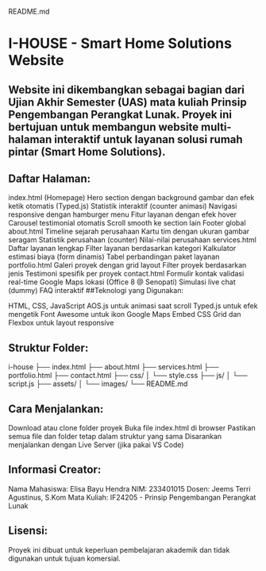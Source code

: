 README.md

# I-HOUSE - Smart Home Solutions Website

## Website ini dikembangkan sebagai bagian dari Ujian Akhir Semester (UAS) mata kuliah Prinsip Pengembangan Perangkat Lunak. Proyek ini bertujuan untuk membangun website multi-halaman interaktif untuk layanan solusi rumah pintar (Smart Home Solutions).

## Daftar Halaman:

index.html (Homepage)
Hero section dengan background gambar dan efek ketik otomatis (Typed.js)
Statistik interaktif (counter animasi)
Navigasi responsive dengan hamburger menu
Fitur layanan dengan efek hover
Carousel testimonial otomatis
Scroll smooth ke section lain
Footer global
about.html
Timeline sejarah perusahaan
Kartu tim dengan ukuran gambar seragam
Statistik perusahaan (counter)
Nilai-nilai perusahaan
services.html
Daftar layanan lengkap
Filter layanan berdasarkan kategori
Kalkulator estimasi biaya (form dinamis)
Tabel perbandingan paket layanan
portfolio.html
Galeri proyek dengan grid layout
Filter proyek berdasarkan jenis
Testimoni spesifik per proyek
contact.html
Formulir kontak validasi real-time
Google Maps lokasi (Office 8 @ Senopati)
Simulasi live chat (dummy)
FAQ interaktif
##Teknologi yang Digunakan:

HTML, CSS, JavaScript AOS.js untuk animasi saat scroll Typed.js untuk efek mengetik Font Awesome untuk ikon Google Maps Embed CSS Grid dan Flexbox untuk layout responsive

## Struktur Folder:

i-house ├── index.html ├── about.html ├── services.html ├── portfolio.html ├── contact.html ├── css/ │ └── style.css ├── js/ │ └── script.js ├── assets/ │ └── images/ └── README.md

## Cara Menjalankan:

Download atau clone folder proyek
Buka file index.html di browser
Pastikan semua file dan folder tetap dalam struktur yang sama
Disarankan menjalankan dengan Live Server (jika pakai VS Code)

## Informasi Creator:

Nama Mahasiswa: Elisa Bayu Hendra
NIM: 233401015
Dosen: Jeems Terri Agustinus, S.Kom
Mata Kuliah: IF24205 - Prinsip Pengembangan Perangkat Lunak

## Lisensi:

Proyek ini dibuat untuk keperluan pembelajaran akademik dan tidak digunakan untuk tujuan komersial.

